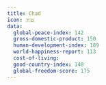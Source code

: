 ```yaml
---
title: Chad
icon: 🇹🇩
data:
  global-peace-index: 142
  gross-domestic-product: 150
  human-development-index: 189
  world-happiness-report: 113
  cost-of-living:
  good-country-index: 148
  global-freedom-score: 175
---
```

